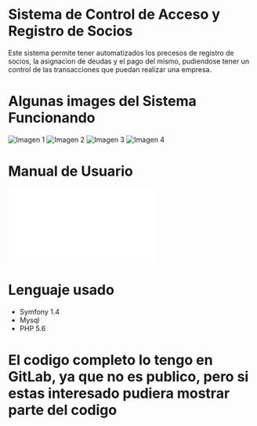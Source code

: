 # Sistema de Control de Acceso y Registro de Socios
Este sistema permite tener automatizados los precesos de registro de socios, 
la asignacion de deudas y el pago del mismo, pudiendose tener un control de las transacciones que puedan realizar una empresa.

# Algunas images del Sistema Funcionando
![Imagen 1](www.seguridadsistema.com.ve/github/imagen/imagen1.png)
![Imagen 2](www.seguridadsistema.com.ve/github/imagen/imagen2.png)
![Imagen 3](www.seguridadsistema.com.ve/github/imagen/imagen3.png)
![Imagen 4](www.seguridadsistema.com.ve/github/imagen/imagen4.png)

# Manual de Usuario

![Manual de Usuario](www.seguridadsistema.com.ve/github/imagen/MUSRCA01.pdf)

# Lenguaje usado

* Symfony 1.4
* Mysql
* PHP 5.6

# El codigo completo lo tengo en GitLab, ya que no es publico, pero si estas interesado pudiera mostrar parte del codigo
